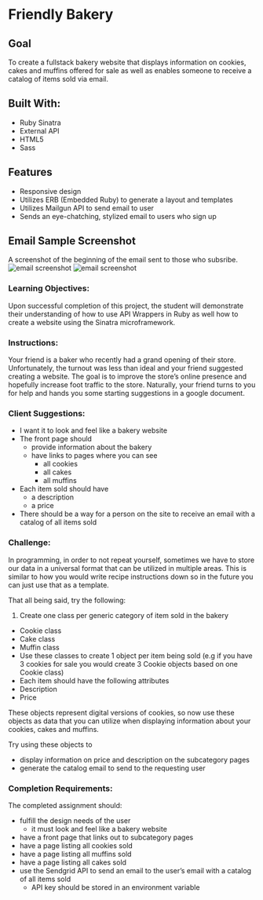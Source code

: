 # Friendly Bakery

## Goal
To create a fullstack bakery website that displays information on cookies, cakes and muffins offered for sale as well as enables someone to receive a catalog of items sold via email.

## Built With:
* Ruby Sinatra
* External API
* HTML5
* Sass

## Features
* Responsive design
* Utilizes ERB (Embedded Ruby) to generate a layout and templates
* Utilizes Mailgun API to send email to user
* Sends an eye-chatching, stylized email to users who sign up

## Email Sample Screenshot
A screenshot of the beginning of the email sent to those who subsribe.
![email screenshot](/public/img/email.png "email image part 1")
![email screenshot](/public/img/email2.png "email image part 2")

### Learning Objectives:  

Upon successful completion of this project, the student will demonstrate their understanding of how to use API Wrappers in Ruby as well how to create a website using the Sinatra microframework.

### Instructions:

Your friend is a baker who recently had a grand opening of their store. Unfortunately, the turnout was less than ideal and your friend suggested creating a website. The goal is to improve the store’s online presence and hopefully increase foot traffic to the store. Naturally, your friend turns to you for help and hands you some starting suggestions in a google document.

### Client Suggestions:

* I want it to look and feel like a bakery website
* The front page should
  * provide information about the bakery
  * have links to pages where you can see
    * all cookies
    * all cakes
    * all muffins
* Each item sold should have
  * a description
  * a price
* There should be a way for a person on the site to receive an email with a catalog of all items sold

### Challenge:

In programming, in order to not repeat yourself, sometimes we have to store our data in a universal format that can be utilized in multiple areas. This is similar to how you would write recipe instructions down so in the future you can just use that as a template.

That all being said, try the following:

1. Create one class per generic category of item sold in the bakery

* Cookie class
* Cake class
* Muffin class
* Use these classes to create 1 object per item being sold (e.g if you have 3 cookies for sale you would create 3 Cookie objects based on one Cookie class)
* Each item should have the following attributes
* Description
* Price

These objects represent digital versions of cookies, so now use these objects as data that you can utilize when displaying information about your cookies, cakes and muffins.

Try using these objects to

* display information on price and description on the subcategory pages
* generate the catalog email to send to the requesting user

### Completion Requirements:

The completed assignment should:

* fulfill the design needs of the user
  * it must look and feel like a bakery website
* have a front page that links out to subcategory pages
* have a page listing all cookies sold
* have a page listing all muffins sold
* have a page listing all cakes sold
* use the Sendgrid API to send an email to the user’s email with a catalog of all items sold
  * API key should be stored in an environment variable
